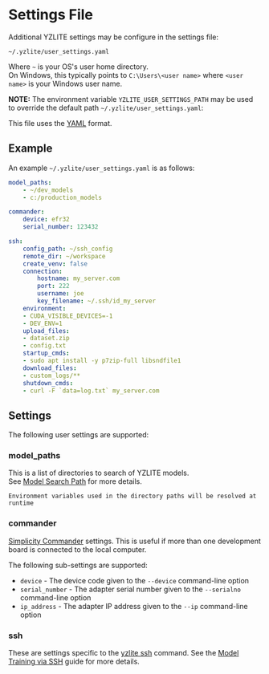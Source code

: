 # Settings File

Additional YZLITE settings may be configure in the settings file:

```shell
~/.yzlite/user_settings.yaml
```

Where `~` is your OS's user home directory.  
On Windows, this typically points to `C:\Users\<user name>` where `<user name>` is your Windows user name.

__NOTE:__ The environment variable `YZLITE_USER_SETTINGS_PATH` may be used to override the default path `~/.yzlite/user_settings.yaml`:

This file uses the [YAML](https://www.tutorialspoint.com/yaml/yaml_quick_guide.htm) format.

## Example

An example `~/.yzlite/user_settings.yaml` is as follows:

```yaml
model_paths:
    - ~/dev_models
    - c:/production_models

commander:
    device: efr32
    serial_number: 123432

ssh:
    config_path: ~/ssh_config
    remote_dir: ~/workspace
    create_venv: false
    connection:
        hostname: my_server.com
        port: 222
        username: joe
        key_filename: ~/.ssh/id_my_server
    environment:
    - CUDA_VISIBLE_DEVICES=-1
    - DEV_ENV=1
    upload_files:
    - dataset.zip
    - config.txt
    startup_cmds:
    - sudo apt install -y p7zip-full libsndfile1
    download_files:
    - custom_logs/**
    shutdown_cmds:
    - curl -F `data=log.txt` my_server.com
```

## Settings

The following user settings are supported:

### model_paths

This is a list of directories to search of YZLITE models.  
See [Model Search Path](../guides/model_search_path.md) for more details.

```{note}
Environment variables used in the directory paths will be resolved at runtime
```

### commander

[Simplicity Commander](https://www.yizhu.com/documents/public/user-guides/ug162-simplicity-commander-reference-guide.pdf) settings.
This is useful if more than one development board is connected to the local computer.  

The following sub-settings are supported:  

- `device` - The device code given to the `--device` command-line option
- `serial_number` - The adapter serial number given to the `--serialno` command-line option
- `ip_address` - The adapter IP address given to the `--ip` command-line option

### ssh

These are settings specific to the [yzlite ssh](../guides/model_training_via_ssh.md) command.
See the [Model Training via SSH](../guides/model_training_via_ssh.md) guide for more details.

